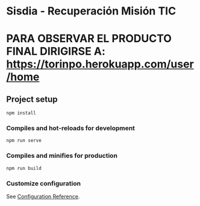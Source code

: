 # Sisdia - Recuperación Misión TIC

# PARA OBSERVAR EL PRODUCTO FINAL DIRIGIRSE A: https://torinpo.herokuapp.com/user/home

## Project setup
```
npm install
```

### Compiles and hot-reloads for development
```
npm run serve
```

### Compiles and minifies for production
```
npm run build
```

### Customize configuration
See [Configuration Reference](https://cli.vuejs.org/config/).

